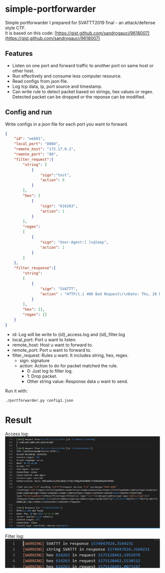 # simple-portforwarder
Simple portforwarder I prepared for SVATTT2019 final - an attack/defense style CTF.  
It is based on this code: [https://gist.github.com/sandrogauci/9618007](https://gist.github.com/sandrogauci/9618007)

## Features
- Listen on one port and forward traffic to another port on same host or other host.
- Run effectively and consume less computer resource.
- Read configs from json file.
- Log tcp data, ip, port source and timestamp.
- Can write rule to detect packet based on strings, hex values or regex. Detected packet can be dropped or the reponse can be modified.

## Config and run
Write configs in a json file for each port you want to forward.
```json
{
    "id": "web01",
    "local_port": "8080",
    "remote_host": "172.17.0.2",
    "remote_port": "80",
    "filter_request":{
        "string": [
            {
                "sign":"test",
                "action": 0
            }
        ],
        "hex": [
            {
                "sign": "616263",
                "action": 1
            }
        ],
        "regex": 
        [
            {
                "sign": "User-Agent:[ ]sqlmap",
                "action": 1
            }
        ]
    },
    "filter_response":{
        "string": 
        [
            {
                "sign": "SVATTT",
                "action" : "HTTP/1.1 400 Bad Request\r\nDate: Thu, 28 Nov 2019 12:52:08 GMT\r\nServer: Apache/2.4.29 (Ubuntu)\r\nContent-Length: 6\r\nConnection: close\r\nContent-Type: text/html; Charset=iso-8859-1\r\n\r\nconcac"
            }
        ],
        "hex": [],
        "regex": []
    }
}
```  
- id: Log will be write to {id}_access.log and {id}_filter.log
- local_port: Port u want to listen.
- remote_host: Host u want to forward to.
- remote_port: Port u want to forward to.
- filter_request: Rules u want. It includes string, hex, regex.
    - sign: signature
    - action: Action to do for packet matched the rule. 
        - 0: Just log to filter log.
        - 1: Drop packet.
        - Other string value: Response data u want to send.

Run it with:
``` bash
./portforwarder.py config1.json
```

# Result
Access log:  
![0.PNG](screenshots/0.PNG)  

Filter log:  
![1.PNG](screenshots/1.PNG)
